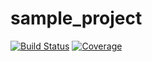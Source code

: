 # sample_project

[![Build Status](https://github.com/bunting-econ/sample_project.jl/actions/workflows/CI.yml/badge.svg?branch=main)](https://github.com/bunting-econ/sample_project.jl/actions/workflows/CI.yml?query=branch%3Amain)
[![Coverage](https://codecov.io/gh/bunting-econ/sample_project.jl/branch/main/graph/badge.svg)](https://codecov.io/gh/bunting-econ/sample_project.jl)
